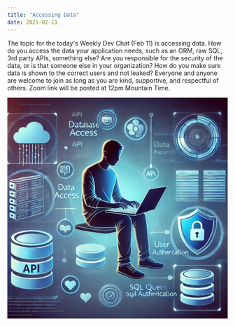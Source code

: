 ```yaml
---
title: "Accessing Data"
date: 2025-02-11
---
```


The topic for the today's Weekly Dev Chat (Feb 11) is accessing data. How do you access the data your application needs, such as an ORM, raw SQL, 3rd party APIs, something else? Are you responsible for the security of the data, or is that someone else in your organization? How do you make sure data is shown to the correct users and not leaked?
Everyone and anyone are welcome to join as long as you are kind, supportive, and respectful of others.  Zoom link will be posted at 12pm Mountain Time.

![image](wdc_2025-02-11.webp)
